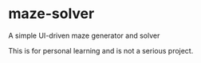 # maze-solver

A simple UI-driven maze generator and solver

This is for personal learning and is not a serious project.
